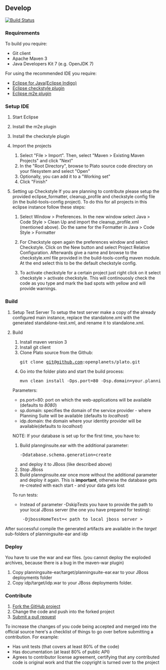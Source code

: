 ## Develop

[![Build Status](https://travis-ci.org/openplanets/plato.png)](https://travis-ci.org/openplanets/plato)

### Requirements

To build you require:

* Git client
* Apache Maven 3
* Java Developers Kit 7 (e.g. OpenJDK 7)

For using the recommended IDE you require:

* [Eclipse for Java(Eclipse Indigo)](http://www.eclipse.org/downloads/index-developer.php)
* [Eclipse checkstyle plugin](http://marketplace.eclipse.org/node/150)
* [Eclipse m2e plugin](http://marketplace.eclipse.org/content/maven-integration-eclipse)

### Setup IDE

1. Start Eclipse
2. Install the m2e plugin
3. Install the checkstyle plugin
4. Import the projects
	1. Select "File > Import". Then, select "Maven > Existing Maven Projects" and click "Next"
	2. In the "Root Directory", browse to Plato source code directory on your filesystem and select "Open"
	3. Optionally, you can add it to a "Working set"
	4. Click "Finish"
5. Setting up Checkstyle
If you are planning to contribute please setup the provided eclipse_formatter, cleanup_profile and checkstyle config file
(in the build-tools-config project). To do this for all projects in this eclipse instance follow these steps:

	1. Select Window > Preferences. In the new window select Java > Code Style > Clean Up
	and import the cleanup_profile.xml (mentioned above). Do the same for the Formatter in
	Java > Code Style > Formatter 
	
	2. For Checkstyle open again the preferences window and select Checkstyle. Click on the New button and select
	Project Relative Configuration. Afterwards give a name and browse to the checkstyle.xml file provided in the build-tools-config
	maven module. At the end select this to be the default checkstyle config.
	
	3. To activate checkstyle for a certain project just right click on it select checkstyle > activate checkstyle.
	This will continouosly check the code as you type and mark the bad spots with yellow and will provide
	warnings.

### Build

1. Setup Test Server
To setup the test server make a copy of the already configured main instance, replace the standalone.xml with the generated standalone-test.xml, and rename it to standalone.xml.

2. Build
	1. Install maven version 3
	2. Install git client
	3. Clone Plato source from the Github: <pre>git clone git@github.com:openplanets/plato.git</pre>
	4. Go into the folder plato and start the build process: 
	   <pre>mvn clean install -Dps.port=80 -Dsp.domain=your.planningsuite.domain.org -Didp.domain=your.idp.domain.org -DskipTests</pre>
	  Parameters:
	  * ps.port=80: port on which the web-applications will be available (defaults to _8080_)
	  * sp.domain: specifies the domain of the service provider - where Planning Suite will be available (defaults to _localhost_)
	  * idp.domain: the domain where your identity provider will be available(defaults to _localhost_)
	
	NOTE: If your database is set up for the first time, you have to:

	1. Build plannginsuite.ear with the additional parameter: <pre> -Ddatabase.schema.generation=create </pre>
	   and deploy it to JBoss (like described above)
	2. Stop JBoss
	3. Build plannginsuite.ear once more without the additional parameter and deploy it again.
	   This is **important**, otherwise the database gets re-created with each start - and your data gets lost

	To run tests:

	* Instead of parameter -DskipTests you have to provide the path to your local JBoss server (the one you have prepared for testing):
	  <pre> -DjbossHomeTest=&lt; path to local jboss server &gt; </pre>


After successful compile the generated artifacts are available in the _target_ sub-folders of planningsuite-ear and idp

### Deploy

You have to use the war and ear files. (you cannot deploy the exploded archives, because there is a bug in the maven-war plugin)

1. Copy planningsuite-ear/target/planningsuite-ear.ear to your JBoss deployments folder
2. Copy idp/target/idp.war to your JBoss deployments folder.

### Contribute

1. [Fork the GitHub project](https://help.github.com/articles/fork-a-repo)
2. Change the code and push into the forked project
3. [Submit a pull request](https://help.github.com/articles/using-pull-requests)

To increase the changes of you code being accepted and merged into the official source here's a checklist of things to go over before submitting a contribution. For example:

* Has unit tests (that covers at least 80% of the code)
* Has documentation (at least 80% of public API)
* Agrees to contributor license agreement, certifying that any contributed code is original work and that the copyright is turned over to the project
